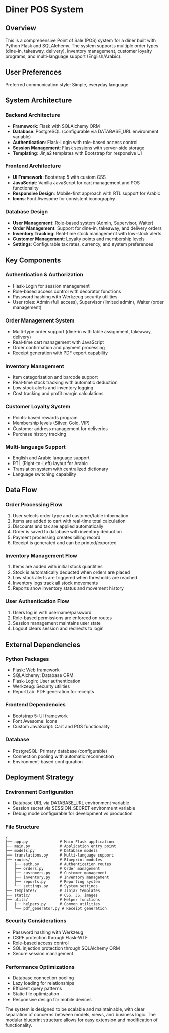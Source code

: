 # Diner POS System

## Overview

This is a comprehensive Point of Sale (POS) system for a diner built with Python Flask and SQLAlchemy. The system supports multiple order types (dine-in, takeaway, delivery), inventory management, customer loyalty programs, and multi-language support (English/Arabic).

## User Preferences

Preferred communication style: Simple, everyday language.

## System Architecture

### Backend Architecture
- **Framework**: Flask with SQLAlchemy ORM
- **Database**: PostgreSQL (configurable via DATABASE_URL environment variable)
- **Authentication**: Flask-Login with role-based access control
- **Session Management**: Flask sessions with server-side storage
- **Templating**: Jinja2 templates with Bootstrap for responsive UI

### Frontend Architecture
- **UI Framework**: Bootstrap 5 with custom CSS
- **JavaScript**: Vanilla JavaScript for cart management and POS functionality
- **Responsive Design**: Mobile-first approach with RTL support for Arabic
- **Icons**: Font Awesome for consistent iconography

### Database Design
- **User Management**: Role-based system (Admin, Supervisor, Waiter)
- **Order Management**: Support for dine-in, takeaway, and delivery orders
- **Inventory Tracking**: Real-time stock management with low-stock alerts
- **Customer Management**: Loyalty points and membership levels
- **Settings**: Configurable tax rates, currency, and system preferences

## Key Components

### Authentication & Authorization
- Flask-Login for session management
- Role-based access control with decorator functions
- Password hashing with Werkzeug security utilities
- User roles: Admin (full access), Supervisor (limited admin), Waiter (order management)

### Order Management System
- Multi-type order support (dine-in with table assignment, takeaway, delivery)
- Real-time cart management with JavaScript
- Order confirmation and payment processing
- Receipt generation with PDF export capability

### Inventory Management
- Item categorization and barcode support
- Real-time stock tracking with automatic deduction
- Low stock alerts and inventory logging
- Cost tracking and profit margin calculations

### Customer Loyalty System
- Points-based rewards program
- Membership levels (Silver, Gold, VIP)
- Customer address management for deliveries
- Purchase history tracking

### Multi-language Support
- English and Arabic language support
- RTL (Right-to-Left) layout for Arabic
- Translation system with centralized dictionary
- Language switching capability

## Data Flow

### Order Processing Flow
1. User selects order type and customer/table information
2. Items are added to cart with real-time total calculation
3. Discounts and tax are applied automatically
4. Order is saved to database with inventory deduction
5. Payment processing creates billing record
6. Receipt is generated and can be printed/exported

### Inventory Management Flow
1. Items are added with initial stock quantities
2. Stock is automatically deducted when orders are placed
3. Low stock alerts are triggered when thresholds are reached
4. Inventory logs track all stock movements
5. Reports show inventory status and movement history

### User Authentication Flow
1. Users log in with username/password
2. Role-based permissions are enforced on routes
3. Session management maintains user state
4. Logout clears session and redirects to login

## External Dependencies

### Python Packages
- Flask: Web framework
- SQLAlchemy: Database ORM
- Flask-Login: User authentication
- Werkzeug: Security utilities
- ReportLab: PDF generation for receipts

### Frontend Dependencies
- Bootstrap 5: UI framework
- Font Awesome: Icons
- Custom JavaScript: Cart and POS functionality

### Database
- PostgreSQL: Primary database (configurable)
- Connection pooling with automatic reconnection
- Environment-based configuration

## Deployment Strategy

### Environment Configuration
- Database URL via DATABASE_URL environment variable
- Session secret via SESSION_SECRET environment variable
- Debug mode configurable for development vs production

### File Structure
```
/
├── app.py              # Main Flask application
├── main.py             # Application entry point
├── models.py           # Database models
├── translations.py     # Multi-language support
├── routes/             # Blueprint modules
│   ├── auth.py         # Authentication routes
│   ├── orders.py       # Order management
│   ├── customers.py    # Customer management
│   ├── inventory.py    # Inventory management
│   ├── reports.py      # Reporting system
│   └── settings.py     # System settings
├── templates/          # Jinja2 templates
├── static/             # CSS, JS, images
├── utils/              # Helper functions
│   ├── helpers.py      # Common utilities
│   └── pdf_generator.py # Receipt generation
```

### Security Considerations
- Password hashing with Werkzeug
- CSRF protection through Flask-WTF
- Role-based access control
- SQL injection protection through SQLAlchemy ORM
- Secure session management

### Performance Optimizations
- Database connection pooling
- Lazy loading for relationships
- Efficient query patterns
- Static file optimization
- Responsive design for mobile devices

The system is designed to be scalable and maintainable, with clear separation of concerns between models, views, and business logic. The modular blueprint structure allows for easy extension and modification of functionality.